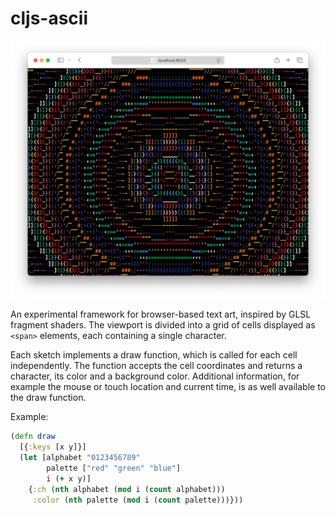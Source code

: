 # cljs-ascii

![screenshot](./docs/screenshot.png)

An experimental framework for browser-based text art, inspired by GLSL fragment shaders.
The viewport is divided into a grid of cells displayed as `<span>` elements, each containing a single character.

Each sketch implements a draw function, which is called for each cell independently.
The function accepts the cell coordinates and returns a character, its color and a background color.
Additional information, for example the mouse or touch location and current time, is as well available to the draw function.

Example:
```clojure
(defn draw
  [{:keys [x y]}]
  (let [alphabet "0123456789"
        palette ["red" "green" "blue"]
        i (+ x y)]
    {:ch (nth alphabet (mod i (count alphabet)))
     :color (nth palette (mod i (count palette)))}))
```

